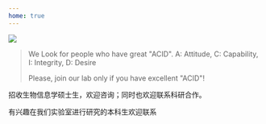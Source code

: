 ```yaml
---
home: true
---
```

![](https://images.squarespace-cdn.com/content/v1/5aa84edaf793922ad7a32f48/1531014646136-J1VHBDFAVM8F7076Z3H9/creativity+adobe+reduced+cropped.jpg?format=2500w)

>We Look for people who have great "ACID".  A: Attitude,  C: Capability,   I: Integrity,   D: Desire
>
>Please, join our lab only if you have excellent "ACID"!

招收生物信息学硕士生，欢迎咨询；同时也欢迎联系科研合作。



有兴趣在我们实验室进行研究的本科生欢迎联系
